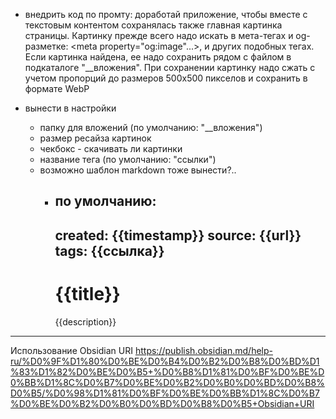 - внедрить код по промту:
    доработай приложение, чтобы вместе с текстовым контентом сохранялась также главная картинка страницы.
  Картинку прежде всего надо искать в мета-тегах и og-разметке:
<meta property="og:image"...>, 
<meta name="image"> и других подобных тегах.
Если картинка найдена, ее надо сохранить рядом с файлом в подкаталоге "__вложения".
При сохранении картинку надо сжать с учетом пропорций до размеров 500х500 пикселов и сохранить в формате WebP

- вынести в настройки
  - папку для вложений (по умолчанию: "__вложения")
  - размер ресайза картинок
  - чекбокс - скачивать ли картинки
  - название тега (по умолчанию: "ссылки")
  - возможно шаблон markdown тоже вынести?..
    - по умолчанию:
      ---
      created: {{timestamp}}
      source: {{url}}
      tags: {{ссылка}}
      ---

      # {{title}}

      {{description}}



---
Использование Obsidian URI
https://publish.obsidian.md/help-ru/%D0%9F%D1%80%D0%BE%D0%B4%D0%B2%D0%B8%D0%BD%D1%83%D1%82%D0%BE%D0%B5+%D0%B8%D1%81%D0%BF%D0%BE%D0%BB%D1%8C%D0%B7%D0%BE%D0%B2%D0%B0%D0%BD%D0%B8%D0%B5/%D0%98%D1%81%D0%BF%D0%BE%D0%BB%D1%8C%D0%B7%D0%BE%D0%B2%D0%B0%D0%BD%D0%B8%D0%B5+Obsidian+URI